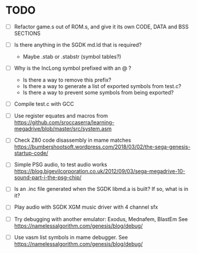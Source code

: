 # TODO

- [ ] Refactor game.s out of ROM.s, and give it its own CODE, DATA and BSS SECTIONS

- [ ] Is there anything in the SGDK md.ld that is required? 
  - Maybe .stab or .stabstr (symbol tables?)

- [ ] Why is the IncLong symbol prefixed with an @ ?
  - Is there a way to remove this prefix?
  - Is there a way to generate a list of exported symbols from test.c?
  - Is there a way to prevent some symbols from being exported?

- [ ] Compile test.c with GCC
- [ ] Use register equates and macros from https://github.com/sroccaserra/learning-megadrive/blob/master/src/system.asm
- [ ] Check Z80 code disassembly in mame matches https://bumbershootsoft.wordpress.com/2018/03/02/the-sega-genesis-startup-code/
- [ ] Simple PSG audio, to test audio works https://blog.bigevilcorporation.co.uk/2012/09/03/sega-megadrive-10-sound-part-i-the-psg-chip/
- [ ] Is an .inc file generated when the SGDK libmd.a is built? If so, what is in it?
- [ ] Play audio with SGDK XGM music driver with 4 channel sfx

- [ ] Try debugging with another emulator: Exodus, Mednafem, BlastEm See https://namelessalgorithm.com/genesis/blog/debug/
- [ ] Use vasm list symbols in mame debugger. See https://namelessalgorithm.com/genesis/blog/debug/
